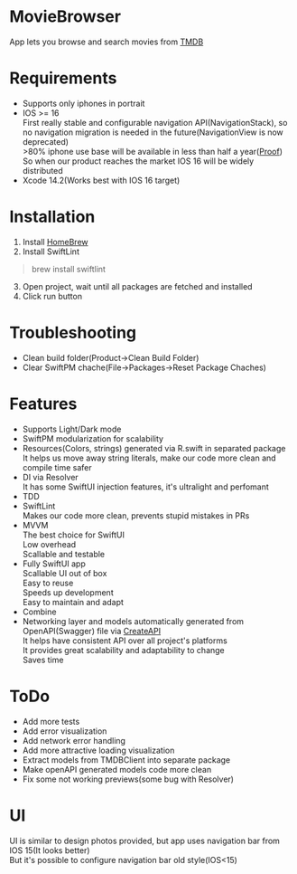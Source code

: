 # MovieBrowser

App lets you browse and search movies from [TMDB](https://www.themoviedb.org/)

# Requirements
- Supports only iphones in portrait
- IOS >= 16  
First really stable and configurable navigation API(NavigationStack), so no navigation migration is needed in the future(NavigationView is now deprecated) <br />
\>80% iphone use base will be available in less than half a year([Proof](https://www.macrumors.com/2022/06/03/ios-15-installation-numbers-apple/))  
So when our product reaches the market IOS 16 will be widely distributed  
- Xcode 14.2(Works best with IOS 16 target)

# Installation
1. Install [HomeBrew](https://brew.sh/)
2. Install SwiftLint
> brew install swiftlint
3. Open project, wait until all packages are fetched and installed
4. Click run button
# Troubleshooting
- Clean build folder(Product->Clean Build Folder)
- Clear SwiftPM chache(File->Packages->Reset Package Chaches)

# Features
- Supports Light/Dark mode
- SwiftPM modularization for scalability
- Resources(Colors, strings) generated via R.swift in separated package  
It helps us move away string literals, make our code more clean and compile time safer
- DI via Resolver  
It has some SwiftUI injection features, it's ultralight and perfomant
- TDD
- SwiftLint  
Makes our code more clean, prevents stupid mistakes in PRs
- MVVM  
The best choice for SwiftUI  
Low overhead  
Scallable and testable
- Fully SwiftUI app  
Scallable UI out of box  
Easy to reuse  
Speeds up development  
Easy to maintain and adapt  
- Combine
- Networking layer and models automatically generated from OpenAPI(Swagger) file via [CreateAPI](https://github.com/CreateAPI/CreateAPI)  
It helps have consistent API over all project's platforms  
It provides great scalability and adaptability to change  
Saves time

# ToDo
- Add more tests
- Add error visualization
- Add network error handling
- Add more attractive loading visualization
- Extract models from TMDBClient into separate package
- Make openAPI generated models code more clean
- Fix some not working previews(some bug with Resolver)

# UI
UI is similar to design photos provided, but app uses navigation bar from IOS 15(It looks better)  
But it's possible to configure navigation bar old style(IOS<15)
